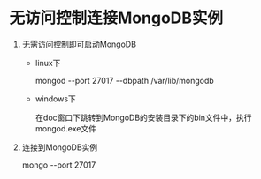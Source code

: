 # 无访问控制连接MongoDB实例

1. 无需访问控制即可启动MongoDB

    - linux下

        mongod --port 27017 --dbpath /var/lib/mongodb

    - windows下

        在doc窗口下跳转到MongoDB的安装目录下的bin文件中，执行mongod.exe文件

2. 连接到MongoDB实例

    mongo --port 27017



